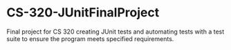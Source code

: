 # CS-320-JUnitFinalProject
Final project for CS 320 creating JUnit tests and automating tests with a test suite to ensure the program meets specified requirements. 
